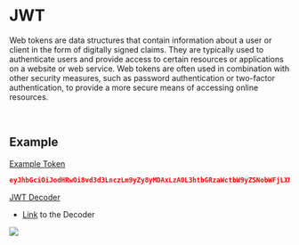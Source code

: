 # JWT

Web tokens are data structures that contain information about a user or client in the form of digitally signed claims. They are typically used to authenticate users and provide access to certain resources or applications on a website or web service. Web tokens are often used in combination with other security measures, such as password authentication or two-factor authentication, to provide a more secure means of accessing online resources.

<br>


## Example

<ins>Example Token</ins>

```json
eyJhbGciOiJodHRwOi8vd3d3LnczLm9yZy8yMDAxLzA0L3htbGRzaWctbW9yZSNobWFjLXNoYTUxMiIsInR5cCI6IkpXVCJ9.eyJodHRwOi8vc2NoZW1hcy54bWxzb2FwLm9yZy93cy8yMDA1LzA1L2lkZW50aXR5L2NsYWltcy9uYW1laWRlbnRpZmllciI6IjEiLCJodHRwOi8vc2NoZW1hcy54bWxzb2FwLm9yZy93cy8yMDA1LzA1L2lkZW50aXR5L2NsYWltcy9uYW1lIjoiVGVzdCIsImV4cCI6MTY3MzM1NjczOH0.r9MjCGJxry2j2iYTVAKkkWtWzjy4woPis6g9M3n1NLb-t4K6iX6dngEmM276-P2c3fU3FCXa0IJlU93BiUMtXw
```

<ins>JWT Decoder</ins>

- [Link](https://jwt.io/) to the Decoder

![](https://i.imgur.com/aBo8hV6.png)